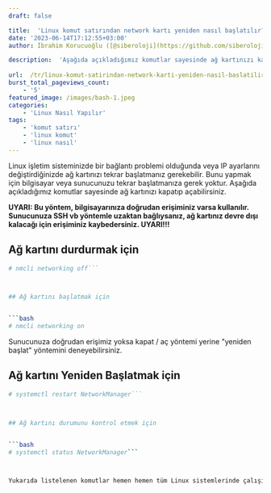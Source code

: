 ```yaml
---
draft: false

title:  'Linux komut satırından network kartı yeniden nasıl başlatılır?'
date: '2023-06-14T17:12:55+03:00'
author: İbrahim Korucuoğlu ([@siberoloji](https://github.com/siberoloji))

description:  'Aşağıda açıkladığımız komutlar sayesinde ağ kartınızı kapatıp açabilirsiniz.' 
 
url:  /tr/linux-komut-satirindan-network-karti-yeniden-nasil-baslatilir/
burst_total_pageviews_count:
    - '5'
featured_image: /images/bash-1.jpeg
categories:
    - 'Linux Nasıl Yapılır'
tags:
    - 'komut satırı'
    - 'linux komut'
    - 'linux nasıl'
---
```



Linux işletim sisteminizde bir bağlantı problemi olduğunda veya IP ayarlarını değiştirdiğinizde ağ kartınızı tekrar başlatmanız gerekebilir. Bunu yapmak için bilgisayar veya sunucunuzu tekrar başlatmanıza gerek yoktur. Aşağıda açıkladığımız komutlar sayesinde ağ kartınızı kapatıp açabilirsiniz.



**UYARI: Bu yöntem, bilgisayarınıza doğrudan erişiminiz varsa kullanılır. Sunucunuza SSH vb yöntemle uzaktan bağlıysanız, ağ kartınız devre dışı kalacağı için erişiminiz kaybedersiniz. UYARI!!!**



## Ağ kartını durdurmak için


```bash
# nmcli networking off```



## Ağ kartını başlatmak için


```bash
# nmcli networking on
```



Sunucunuza doğrudan erişimiz yoksa kapat / aç yöntemi yerine "yeniden başlat" yöntemini deneyebilirsiniz.



## Ağ kartını Yeniden Başlatmak için


```bash
# systemctl restart NetworkManager```



## Ağ kartını durumunu kontrol etmek için


```bash
# systemctl status NetworkManager```



Yukarıda listelenen komutlar hemen hemen tüm Linux sistemlerinde çalışır. Sisteminizde farklı bir ağ yöneticisi bulunuyorsa, man sayfalarına bakabilirsiniz.
